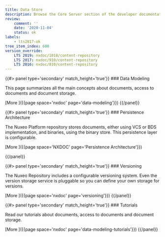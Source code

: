```yaml
---
title: Data Store
description: Browse the Core Server section of the developer documentation.
review:
    comment: ''
    date: '2020-11-04'
    status: ok
labels:
    - lts2017-ok
tree_item_index: 600
version_override:
    LTS 2019: nxdoc/1010/content-repository
    LTS 2017: nxdoc/910/content-repository
    LTS 2016: nxdoc/810/content-repository
---
```

<div class="row" data-equalizer data-equalize-on="medium">

<div class="column medium-6">
{{#> panel type='secondary' match_height='true'}}
### Data Modeling

This page summarizes all the main concepts about documents, access to documents and document storage.

[More <i class="fa fa-long-arrow-right" aria-hidden="true"></i>]({{page space='nxdoc' page='data-modeling'}})
{{/panel}}
</div>

<div class="column medium-6">
{{#> panel type='secondary' match_height='true'}}
### Persistence Architecture

The Nuxeo Platform repository stores documents, either using VCS or BDS implementation, and binaries, using the binary store. This persistence layer is configurable.

[More <i class="fa fa-long-arrow-right" aria-hidden="true"></i>]({{page space='NXDOC' page='Persistence Architecture'}})

{{/panel}}
</div>

</div>

<div class="row" data-equalizer data-equalize-on="medium">

<div class="column medium-6">
{{#> panel type='secondary' match_height='true'}}
### Versioning

The Nuxeo Repository includes a configurable versioning system. Even the version storage service is pluggable so you can define your own storage for versions.

[More <i class="fa fa-long-arrow-right" aria-hidden="true"></i>]({{page space='nxdoc' page='versioning'}})
{{/panel}}
</div>

<div class="column medium-6">
{{#> panel type='secondary' match_height='true'}}
### Tutorials

Read our tutorials about documents, access to documents and document storage.

[More <i class="fa fa-long-arrow-right" aria-hidden="true"></i>]({{page space='nxdoc' page='data-modeling-tutorials'}})
{{/panel}}
</div>

</div>
